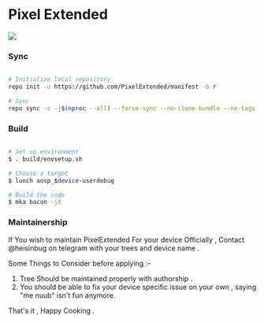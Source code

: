 # Pixel Extended #
<img src="https://imgur.com/likQDEZ.png">

### Sync ###

```bash

# Initialize local repository
repo init -u https://github.com/PixelExtended/manifest -b r

# Sync
repo sync -c -j$(nproc --all) --force-sync --no-clone-bundle --no-tags
```

### Build ###

```bash

# Set up environment
$ . build/envsetup.sh

# Choose a target
$ lunch aosp_$device-userdebug

# Build the code
$ mka bacon -jX
```
### Maintainership ###

If You wish to maintain PixelExtended For your device Officially , Contact @heisinbug on telegram with your trees and device name .

Some Things to Consider before applying :- 

1. Tree Should be maintained properly with authorship .
2. You should be able to fix your device specific issue on your own , saying "me nuub" isn't fun anymore.

That's it , Happy Cooking .
